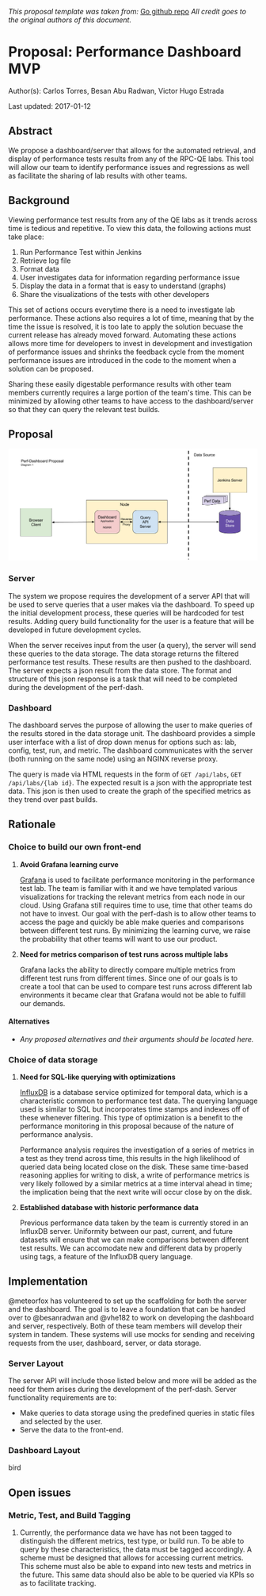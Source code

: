 *This proposal template was taken from:*
[Go github repo][5]
*All credit goes to the original authors of this document.*

# Proposal: Performance Dashboard MVP

Author(s): Carlos Torres, Besan Abu Radwan, Victor Hugo Estrada

Last updated: 2017-01-12

## Abstract

We propose a dashboard/server that allows for the automated retrieval, and
display of performance tests results from any of the RPC-QE labs. This tool
will allow our team to identify performance issues and regressions as well as
facilitate the sharing of lab results with other teams.

## Background

Viewing performance test results from any of the QE labs as it trends across
time is tedious and repetitive. To view this data, the following actions must
take place:

1. Run Performance Test within Jenkins
1. Retrieve log file
1. Format data
1. User investigates data for information regarding performance issue
1. Display the data in a format that is easy to understand (graphs)
1. Share the visualizations of the tests with other developers

This set of actions occurs everytime there is a need to investigate lab
performance. These actions also requires a lot of time, meaning that by the
time the issue is resolved, it is too late to apply the solution becuase the
current release has already moved forward. Automating these actions allows more
time for developers to invest in development and investigation of performance
issues and shrinks the feedback cycle from the moment performance issues are
introduced in the code to the moment when a solution can be proposed.

Sharing these easily digestable performance results with other team members
currently requires a large portion of the team's time.  This can be minimized
by allowing other teams to have access to the dashboard/server so that they
can query the relevant test builds.

## Proposal

![alt text](../images/perf-dash-proposal-diagram.png "Perf-Dash Diagram")

### Server

The system we propose requires the development of a server API that will be
used to serve queries that a user makes via the dashboard. To speed up the
initial development process, these queries will be hardcoded for test results.
Adding query build functionality for the user is a feature that will be
developed in future development cycles.

When the server receives input from the user (a query), the server will send
these queries to the data storage.  The data storage returns the filtered
performance test results. These results are then pushed to the dashboard.
The server expects a json result from the data store. The format and structure
of this json response is a task that will need to be completed during the
development of the perf-dash.

### Dashboard

The dashboard serves the purpose of allowing the user to make queries of the
results stored in the data storage unit. The dashboard provides a simple user
interface with a list of drop down menus for options such as: lab, config,
test, run, and metric. The dashboard communicates with the server (both
running on the same node) using an NGINX reverse proxy.

The query is made via HTML requests in the form of `GET /api/labs`,
`GET /api/labs/{lab id}`. The expected result is a json with the appropriate
test data. This json is then used to create the graph of the specified metrics
as they trend over past builds.

## Rationale

### Choice to build our own front-end

1. **Avoid Grafana learning curve**

   [Grafana][4] is used to facilitate performance monitoring in the performance
   test lab. The team is familiar with it and we have templated various
   visualizations for tracking the relevant metrics from each node in our
   cloud. Using Grafana still requires time to use, time that other teams do
   not have to invest. Our goal with the perf-dash is to allow other teams to
   access the page and quickly be able make queries and comparisons between
   different test runs. By minimizing the learning curve, we raise the
   probability that other teams will want to use our product.

1. **Need for metrics comparison of test runs across multiple labs**

   Grafana lacks the ability to directly compare multiple metrics from
   different test runs from different times. Since one of our goals is to create
   a tool that can be used to compare test runs across different lab
   environments it became clear that Grafana would not be able to fulfill our
   demands.

#### Alternatives

- *Any proposed alternatives and their arguments should be located here.*

### Choice of data storage

1. **Need for SQL-like querying with optimizations**

   [InfluxDB][1] is a database service optimized for temporal data, which is a
   characteristic common to performance test data. The querying language
   used is similar to SQL but incorporates time stamps and indexes off of
   these whenever filtering. This type of optimization is a benefit to
   the performance monitoring in this proposal because of the nature of
   performance analysis.

   Performance analysis requires the investigation of a series of metrics in a
   test as they trend across time, this results in the high likelihood of
   queried data being located close on the disk. These same time-based
   reasoning applies for writing to disk, a write of performance metrics is
   very likely followed by a similar metrics at a time interval ahead in time;
   the implication being that the next write will occur close by on the disk.

1. **Established database with historic performance data**

   Previous performance data taken by the team is currently stored in an
   InfluxDB server. Uniformity between our past, current, and future datasets
   will ensure that we can make comparisons between different test results.
   We can accomodate new and different data by properly using tags, a feature
   of the InfluxDB query language.

## Implementation

@meteorfox has volunteered to set up the scaffolding for both the server and
the dashboard. The goal is to leave a foundation that can be handed over to
@besanradwan and @vhe182 to work on developing the dashboard and server,
respectively. Both of these team members will develop their system in tandem.
These systems will use mocks for sending and receiving requests from the user,
dashboard, server, or data storage.

### Server Layout

The server API will include those listed below and more will be added as the
need for them arises during the development of the perf-dash. Server
functionality requirements are to:

- Make queries to data storage using the predefined queries in static files
  and selected by the user.
- Serve the data to the front-end.

### Dashboard Layout

bird

## Open issues

### Metric, Test, and Build Tagging

1. Currently, the performance data we have has not been tagged to distinguish
   the different metrics, test type, or build run. To be able to query by
   these characteristics, the data must be tagged accordingly. A scheme must
   be designed that allows for accessing current metrics. This scheme must also
   be able to expand into new tests and metrics in the future. This same data
   should also be able to be queried via KPIs so as to facilitate tracking.

[1]: https://www.influxdata.com/
[2]: https://d3js.org/
[3]: http://jtblin.github.io/angular-chart.js/
[4]: https://grafana.net/tour
[5]: https://github.com/golang/proposal/blob/master/design/TEMPLATE.md
